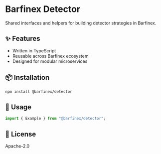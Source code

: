 # Barfinex Detector

Shared interfaces and helpers for building detector strategies in Barfinex.

## ✨ Features
- Written in TypeScript
- Reusable across Barfinex ecosystem
- Designed for modular microservices

## 📦 Installation
```bash
npm install @barfinex/detector
```

## 🚀 Usage
```ts
import { Example } from "@barfinex/detector";
```

## 📄 License
Apache-2.0
